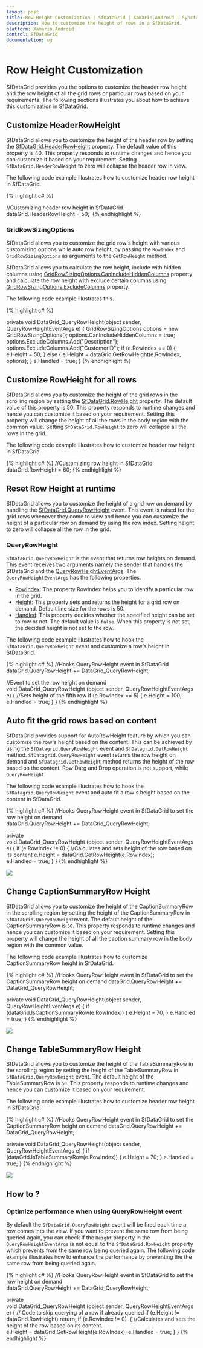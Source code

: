 ```yaml
---
layout: post
title: Row Height Customization | SfDataGrid | Xamarin.Android | Syncfusion
description: How to customize the height of rows in a SfDataGrid.
platform: Xamarin.Android
control: SfDataGrid
documentation: ug
---
```


# Row Height Customization

SfDataGrid provides you the options to customize the header row height and the row height of all the grid rows or particular rows based on your requirements. The following sections illustrates you about how to achieve this customization in SfDataGrid.


## Customize HeaderRowHeight 

SfDataGrid allows you to customize the height of the header row by setting the [SfDataGrid.HeaderRowHeight](http://help.syncfusion.com/cr/cref_files/xamarin-android/sfdatagrid/Syncfusion.SfDataGrid.Android~Syncfusion.SfDataGrid.SfDataGrid~HeaderRowHeight.html) property. The default value of this property is 40. This property responds to runtime changes and hence you can customize it based on your requirement. Setting `SfDataGrid.HeaderRowHeight` to zero will collapse the header row in view.

The following code example illustrates how to customize header row height in SfDataGrid.

{% highlight c# %}

//Customizing header row height in SfDataGrid
dataGrid.HeaderRowHeight = 50;  
{% endhighlight %}

### GridRowSizingOptions

SfDataGrid allows you to customize the grid row's height with various customizing options while auto row height, by passing the `RowIndex` and `GridRowSizingOptions` as arguments to the `GetRowHeight` method.

SfDataGrid allows you to calculate the row height, include with hidden columns using [GridRowSizingOptions.CanIncludeHiddenColumns](http://help.syncfusion.com/cr/cref_files/xamarin-android/sfdatagrid/Syncfusion.SfDataGrid.Android~Syncfusion.SfDataGrid.GridRowSizingOptions~CanIncludeHiddenColumns.html) property and calculate the row height with exclude certain columns using [GridRowSizingOptions.ExcludeColumns](http://help.syncfusion.com/cr/cref_files/xamarin-android/sfdatagrid/Syncfusion.SfDataGrid.Android~Syncfusion.SfDataGrid.GridRowSizingOptions~ExcludeColumns.html) property.

The following code example illustrates this.

{% highlight c# %}
 
 private void DataGrid_QueryRowHeight(object sender, QueryRowHeightEventArgs e)
{
    GridRowSizingOptions options = new GridRowSizingOptions();
    options.CanIncludeHiddenColumns = true;
    options.ExcludeColumns.Add("Description");
    options.ExcludeColumns.Add("CustomerID");
    if (e.RowIndex == 0)
    {
        e.Height = 50;
    }
    else
    {
        e.Height = dataGrid.GetRowHeight(e.RowIndex, options);
    }
    e.Handled = true;
}
{% endhighlight %}

## Customize RowHeight for all rows

SfDataGrid allows you to customize the height of the grid rows in the scrolling region by setting the [SfDataGrid.RowHeight](http://help.syncfusion.com/cr/cref_files/xamarin-android/sfdatagrid/Syncfusion.SfDataGrid.Android~Syncfusion.SfDataGrid.SfDataGrid~HeaderRowHeight.html) property. The default value of this property is 50. This property responds to runtime changes and hence you can customize it based on your requirement. Setting this property will change the height of all the rows in the body region with the common value. Setting `SfDataGrid.RowHeight` to zero will collapse all the rows in the grid.

The following code example illustrates how to customize header row height in SfDataGrid.

{% highlight c# %}
//Customizing row height in SfDataGrid
dataGrid.RowHeight = 60;
{% endhighlight %}


## Reset Row Height at runtime

SfDataGrid allows you to customize the height of a grid row on demand by handling the [SfDataGrid.QueryRowHeight](http://help.syncfusion.com/cr/cref_files/xamarin-android/sfdatagrid/Syncfusion.SfDataGrid.Android~Syncfusion.SfDataGrid.SfDataGridHelpers~QueryRowHeights.html) event. This event is raised for the grid rows whenever they come to view and hence you can customize the height of a particular row on demand by using the row index. Setting height to zero will collapse all the row in the grid.

### QueryRowHeight

`SfDataGrid.QueryRowHeight` is the event that returns row heights on demand. This event receives two arguments namely the sender that handles the SfDataGrid and the [QueryRowHeightEventArgs](http://help.syncfusion.com/cr/cref_files/xamarin-android/sfdatagrid/Syncfusion.SfDataGrid.Android~Syncfusion.SfDataGrid.QueryRowHeightEventArgs.html). The `QueryRowHeightEventArgs` has the following properties.

* [RowIndex](http://help.syncfusion.com/cr/cref_files/xamarin-android/sfdatagrid/Syncfusion.SfDataGrid.Android~Syncfusion.SfDataGrid.QueryRowHeightEventArgs~RowIndex.html): The property RowIndex helps you to identify a particular row in the grid.
* [Height](http://help.syncfusion.com/cr/cref_files/xamarin-android/sfdatagrid/Syncfusion.SfDataGrid.Android~Syncfusion.SfDataGrid.QueryRowHeightEventArgs~Height.html): This property sets and returns the height for a grid row on demand. Default line size for the rows is 50.
* [Handled](http://help.syncfusion.com/cr/cref_files/xamarin-android/sfdatagrid/Syncfusion.SfDataGrid.Android~Syncfusion.SfDataGrid.GridHandledEventArgs~Handled.html): This property decides whether the specified height can be set to row or not. The default value is `false`. When this property is not set, the decided height is not set to the row.

The following code example illustrates how to hook the `SfDataGrid.QueryRowHeight` event and customize a row‘s height in SfDataGrid.

{% highlight c# %}
//Hooks QueryRowHeight event in SfDataGrid
dataGrid.QueryRowHeight += DataGrid_QueryRowHeight;  

//Event to set the row height on demand
void DataGrid_QueryRowHeight (object sender, QueryRowHeightEventArgs e)
{
    //Sets height of the fifth row
    if (e.RowIndex == 5) {
        e.Height = 100;
        e.Handled = true;
    }
} 
{% endhighlight %}

## Auto fit the grid rows based on content

SfDataGrid provides support for AutoRowHeight feature by which you can customize the row's height based on the content. This can be achieved by using the `SfDatagrid.QueryRowHeight` event and `SfDatagrid.GetRowHeight` method. `SfDatagrid.QueryRowHeight` event returns the row height on demand and `SfDatagrid.GetRowHeight` method returns the height of the row based on the content. Row Darg and Drop operation is not support, while `QueryRowHeight`.

The following code example illustrates how to hook the `SfDatagrid.QueryRowHeight` event and auto fit a row's height based on the content in SfDataGrid.

{% highlight c# %}
//Hooks QueryRowHeight event in SfDataGrid to set the row height on demand
dataGrid.QueryRowHeight += DataGrid_QueryRowHeight;  

private void DataGrid_QueryRowHeight (object sender, QueryRowHeightEventArgs e)
{
    if (e.RowIndex != 0) {
        //Calculates and sets height of the row based on its content 
        e.Height = dataGrid.GetRowHeight(e.RowIndex);
        e.Handled = true;
    }
} 
{% endhighlight %}

![](SfDataGrid_images/AutoRowHeight_Android.png)

## Change CaptionSummaryRow Height

SfDataGrid allows you to customize the height of the CaptionSummaryRow in the scrolling region by setting the height of the CaptionSummaryRow in `SfDataGrid.QueryRowHeight`event. The default height of the CaptionSummaryRow is `50`. This property responds to runtime changes and hence you can customize it based on your requirement. Setting this property will change the height of all the caption summary row in the body region with the common value.

The following code example illustrates how to customize CaptionSummaryRow height in SfDataGrid.

{% highlight c# %}
//Hooks QueryRowHeight event in SfDataGrid to set the CaptionSummaryRow height on demand
dataGrid.QueryRowHeight += DataGrid_QueryRowHeight;

private void DataGrid_QueryRowHeight(object sender, QueryRowHeightEventArgs e)
{
    if (dataGrid.IsCaptionSummaryRow(e.RowIndex))
    {
        e.Height = 70;
    }
    e.Handled = true;
}
{% endhighlight %}

![](SfDataGrid_images/CaptionSummaryRowHeight.Android.png)

## Change TableSummaryRow Height

SfDataGrid allows you to customize the height of the TableSummaryRow in the scrolling region by setting the height of the TableSummaryRow in `SfDataGrid.QueryRowHeight` event. The default height of the TableSummaryRow is `50`. This property responds to runtime changes and hence you can customize it based on your requirement.

The following code example illustrates how to customize header row height in SfDataGrid.

{% highlight c# %}
//Hooks QueryRowHeight event in SfDataGrid to set the CaptionSummaryRow height on demand
dataGrid.QueryRowHeight += DataGrid_QueryRowHeight;

private void DataGrid_QueryRowHeight(object sender, QueryRowHeightEventArgs e)
{
    if (dataGrid.IsTableSummaryRow(e.RowIndex))
    {
        e.Height = 70;
    }
    e.Handled = true;
}
{% endhighlight %}

![](SfDataGrid_images/TableSummaryRowHeight.Android.png)

## How to ?

### Optimize performance when using QueryRowHeight event

By default the `SfDataGrid.QueryRowHeight` event will be fired each time a row comes into the view. If you want to prevent the same row from being queried again, you can check if the `Height` property in the `QueryRowHeightEventArgs` is not equal to the `SfDataGrid.RowHeight` property which prevents from the same row being queried again. The following code example illustrates how to enhance the performance by preventing the the same row from being queried again. 

{% highlight c# %}
//Hooks QueryRowHeight event in SfDataGrid to set the row height on demand
dataGrid.QueryRowHeight += DataGrid_QueryRowHeight;

private void DataGrid_QueryRowHeight (object sender, QueryRowHeightEventArgs e)
{
    // Code to skip querying of a row if already queried
    if (e.Height != dataGrid.RowHeight)
        return;
    if (e.RowIndex != 0) 
    {
        //Calculates and sets the height of the row based on its content.
        e.Height = dataGrid.GetRowHeight(e.RowIndex);
        e.Handled = true;
    }
} 
{% endhighlight %}
